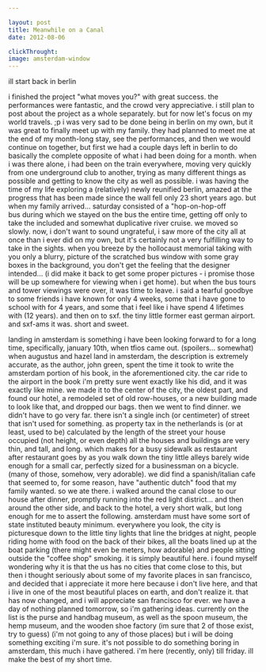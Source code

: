 ```yaml
---

layout: post
title: Meanwhile on a Canal
date: 2012-08-06

clickThrought:
image: amsterdam-window
---
```


ill start back in berlin

i finished the project "what moves you?" with great success. the performances were fantastic, and the crowd very appreciative. i still plan to post about the project as a whole separately. but for now let's focus on my world travels. ;p i was very sad to be done being in berlin on my own, but it was great to finally meet up with my family. they had planned to meet me at the end of my month-long stay, see the performances, and then we would continue on together, but first we had a couple days left in berlin to do basically the complete opposite of what i had been doing for a month. when i was there alone, i had been on the train everywhere, moving very quickly from one underground club to another, trying as many different things as possible and getting to know the city as well as possible. i was having the time of my life exploring a (relatively) newly reunified berlin, amazed at the progress that has been made since the wall fell only 23 short years ago. but when my family arrived... saturday consisted of a "hop-on-hop-off bus during which we stayed on the bus the entire time, getting off only to take the included and somewhat duplicative river cruise. we moved so slowly. now, i don't want to sound ungrateful, i saw more of the city all at once than i ever did on my own, but it's certainly not a very fulfilling way to take in the sights. when you breeze by the hollocaust memorial taking with you only a blurry, picture of the scratched bus window with some gray boxes in the background, you don't get the feeling that the designer intended... (i did make it back to get some proper pictures - i promise those will be up somewhere for viewing when i get home). but when the bus tours and tower viewings were over, it was time to leave. i said a tearful goodbye to some friends i have known for only 4 weeks, some that i have gone to school with for 4 years, and some that i feel like i have spend 4 lifetimes with (12 years). and then on to sxf. the tiny little former east german airport. and sxf-ams it was. short and sweet.



landing in amsterdam is something i have been looking forward to for a long time, specifically, january 10th, when tfios came out. (spoilers... somewhat) when augustus and hazel land in amsterdam, the description is extremely accurate, as the author, john green, spent the time it took to write the amsterdam portion of his book, in the aforementioned city. the car ride to the airport in the book i'm pretty sure went exactly like his did, and it was exactly like mine. we made it to the center of the city, the oldest part, and found our hotel, a remodeled set of old row-houses, or a new building made to look like that, and dropped our bags. then we went to find dinner. we didn't have to go very far. there isn't a single inch (or centimeter) of street that isn't used for something. as property tax in the netherlands is (or at least, used to be) calculated by the length of the street your house occupied (not height, or even depth) all the houses and buildings are very thin, and tall, and long. which makes for a busy sidewalk as restaurant after restaurant goes by as you walk down the tiny little alleys barely wide enough for a small car, perfectly sized for a businessman on a bicycle. (many of those, somehow, very adorable). we did find a spanish/italian cafe that seemed to, for some reason, have "authentic dutch" food that my family wanted. so we ate there. i walked around the canal close to our house after dinner, promptly running into the red light district... and then around the other side, and back to the hotel, a very short walk, but long enough for me to assert the following. amsterdam must have some sort of state instituted beauty minimum. everywhere you look, the city is picturesque down to the little tiny lights that line the bridges at night, people riding home with food on the back of their bikes, all the boats lined up at the boat parking (there might even be meters, how adorable) and people sitting outside the "coffee shop" smoking. it is simply beautiful here. i found myself wondering why it is that the us has no cities that come close to this, but then i thought seriously about some of my favorite places in san francisco, and decided that i appreciate it more here because i don't live here, and that i live in one of the most beautiful places on earth, and don't realize it. that has now changed, and i will appreciate san francisco for ever. we have a day of nothing planned tomorrow, so i'm gathering ideas. currently on the list is the purse and handbag museum, as well as the spoon museum, the hemp museum, and the wooden shoe factory (im sure that 2 of those exist, try to guess) (i'm not going to any of those places) but i will be doing something exciting i'm sure. it's not possible to do something boring in amsterdam, this much i have gathered. i'm here (recently, only) till friday. ill make the best of my short time.
